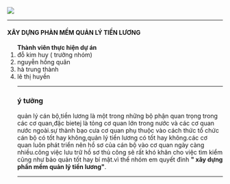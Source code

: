 <img src="https://www.google.com.vn/url?sa=i&rct=j&q=&esrc=s&source=images&cd=&cad=rja&uact=8&ved=0ahUKEwjF_vn-wobVAhWHOo8KHQZLAbIQjRwIBw&url=http%3A%2F%2Fbloglaptrinh.vn%2Fcode-quan-ly-nhan-su-va-tien-luong-c-bao-cao%2F&psig=AFQjCNGpeHdHteomt76fQ0v8Y8deoRfgOw&ust=1500044357968785"/>
<hr>
<h4> XÂY DỰNG PHÀN MỀM QUẢN LÝ TIỀN LƯƠNG </h4>
<ol><strong> Thành viên thực hiện dự án </strong></pl>
<li> đỗ kim huy ( trưởng nhóm)</li>
<li> nguyễn hồng quân </li>
<li> hà trung thành</li>
<li> lê thị huyền</li>
<hr>
<h3> ý tưởng </h3>
<p>quản lý cán bộ,tiền lương là một trong những bộ phận quan trọng trong các cơ quan,đặc bietej là tỏng cơ quan lớn trong nước và các cơ quan nước ngoài.sự thành bạo cưa cơ quan phụ thuộc vào cách thức tổ chức cán bộ có tốt hay không,quản lý tiền lương có tốt hay không.các cơ  quan luôn phát triển nên hồ sơ của cán bộ vào cơ quan ngày càng nhiều.công việc lưu trữ hồ sơ thủ công sẽ rất khó khăn cho việc tìm kiểm cũng như bảo quản tốt hay bí mật.vì thế nhóm em quyết đinh <strong>" xây dựng phần mềm quản lý tiền lương"</strong>.</p>
<hr>



